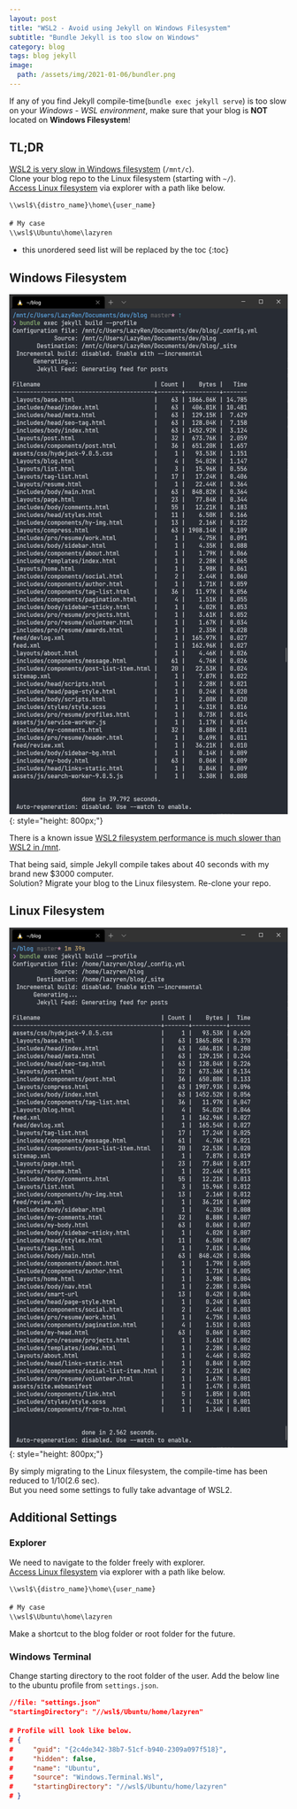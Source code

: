 ```yaml
---
layout: post
title: "WSL2 - Avoid using Jekyll on Windows Filesystem"
subtitle: "Bundle Jekyll is too slow on Windows"
category: blog
tags: blog jekyll
image:
  path: /assets/img/2021-01-06/bundler.png
---
```


If any of you find Jekyll compile-time(`bundle exec jekyll serve`) is too slow on your *Windows - WSL environment*,
make sure that your blog is **NOT** located on **Windows Filesystem**!

## TL;DR

[WSL2 is very slow in Windows filesystem] (`/mnt/c`).<br>
Clone your blog repo to the Linux filesystem (starting with `~/`).<br>
[Access Linux filesystem] via explorer with a path like below.

[WSL2 is very slow in Windows filesystem]: https://github.com/microsoft/WSL/issues/4197
[Access Linux filesystem]: https://devblogs.microsoft.com/commandline/whats-new-for-wsl-in-windows-10-version-1903/

```default
\\wsl$\{distro_name}\home\{user_name}

# My case
\\wsl$\Ubuntu\home\lazyren
```

<!--more-->

* this unordered seed list will be replaced by the toc
{:toc}

## Windows Filesystem

![Window Jekyll Compile Time](/assets/img/2021-01-06/windows_fs_jekyll.png){: style="height: 800px;"}

There is a known issue [WSL2 filesystem performance is much slower than WSL2 in /mnt].

That being said, simple Jekyll compile takes about 40 seconds with my brand new $3000 computer.<br>
Solution? Migrate your blog to the Linux filesystem. Re-clone your repo.

[WSL2 filesystem performance is much slower than WSL2 in /mnt]: https://github.com/microsoft/WSL/issues/4197

## Linux Filesystem

![Linux Jekyll Compile Time](/assets/img/2021-01-06/wsl2_native_fs_jekyll.png){: style="height: 800px;"}

By simply migrating to the Linux filesystem, the compile-time has been reduced to 1/10(2.6 sec).<br>
But you need some settings to fully take advantage of WSL2.

## Additional Settings

### Explorer

We need to navigate to the folder freely with explorer.<br>
[Access Linux filesystem] via explorer with a path like below.

[Access Linux filesystem]: https://devblogs.microsoft.com/commandline/whats-new-for-wsl-in-windows-10-version-1903/

```default
\\wsl$\{distro_name}\home\{user_name}

# My case
\\wsl$\Ubuntu\home\lazyren
```

Make a shortcut to the blog folder or root folder for the future.

### Windows Terminal

Change starting directory to the root folder of the user.
Add the below line to the ubuntu profile from `settings.json`.

```json
//file: "settings.json"
"startingDirectory": "//wsl$/Ubuntu/home/lazyren"

# Profile will look like below.
# {
#     "guid": "{2c4de342-38b7-51cf-b940-2309a097f518}",
#     "hidden": false,
#     "name": "Ubuntu",
#     "source": "Windows.Terminal.Wsl",
#     "startingDirectory": "//wsl$/Ubuntu/home/lazyren"
# }
```
